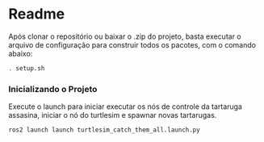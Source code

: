 # Readme
Após clonar o repositório ou baixar o .zip do projeto, basta executar o arquivo de configuração para construir todos os pacotes, com o comando abaixo:
```bash
. setup.sh
```
### Inicializando o Projeto
Execute o launch para iniciar executar os nós de controle da tartaruga assasina, iniciar o nó do turtlesim e spawnar novas tartarugas.
```bash
ros2 launch launch turtlesim_catch_them_all.launch.py
```
